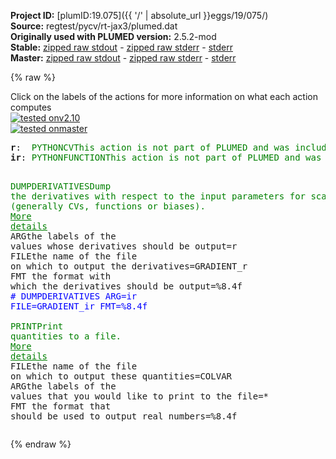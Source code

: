 **Project ID:** [plumID:19.075]({{ '/' | absolute_url }}eggs/19/075/)  
**Source:** regtest/pycv/rt-jax3/plumed.dat  
**Originally used with PLUMED version:** 2.5.2-mod  
**Stable:** [zipped raw stdout](plumed.dat.plumed.stdout.txt.zip) - [zipped raw stderr](plumed.dat.plumed.stderr.txt.zip) - [stderr](plumed.dat.plumed.stderr)  
**Master:** [zipped raw stdout](plumed.dat.plumed_master.stdout.txt.zip) - [zipped raw stderr](plumed.dat.plumed_master.stderr.txt.zip) - [stderr](plumed.dat.plumed_master.stderr)  

{% raw %}
<div class="plumedpreheader">
<div class="headerInfo" id="value_details_data/regtest/pycv/rt-jax3/plumed.dat"> Click on the labels of the actions for more information on what each action computes </div>
<div class="containerBadge">
<div class="headerBadge"><a href="plumed.dat.plumed.stderr"><img src="https://img.shields.io/badge/v2.10-failed-red.svg" alt="tested onv2.10" /></a></div>
<div class="headerBadge"><a href="plumed.dat.plumed_master.stderr"><img src="https://img.shields.io/badge/master-failed-red.svg" alt="tested onmaster" /></a></div>
</div>
</div>
<pre class="plumedlisting">
<b name="data/regtest/pycv/rt-jax3/plumed.datr" onclick='showPath("data/regtest/pycv/rt-jax3/plumed.dat","data/regtest/pycv/rt-jax3/plumed.datr","data/regtest/pycv/rt-jax3/plumed.datr","brown")'>r</b>:  <span class="plumedtooltip" style="color:green">PYTHONCV<span class="right">This action is not part of PLUMED and was included by using a LOAD command <a href="https://www.plumed.org/doc-master/user-doc/html/LOAD" style="color:green">More details</a><i></i></span></span> ATOMS=1,2,3 IMPORT=curvature FUNCTION=r
<b name="data/regtest/pycv/rt-jax3/plumed.datir" onclick='showPath("data/regtest/pycv/rt-jax3/plumed.dat","data/regtest/pycv/rt-jax3/plumed.datir","data/regtest/pycv/rt-jax3/plumed.datir","brown")'>ir</b>: <span class="plumedtooltip" style="color:green">PYTHONFUNCTION<span class="right">This action is not part of PLUMED and was included by using a LOAD command <a href="https://www.plumed.org/doc-master/user-doc/html/LOAD" style="color:green">More details</a><i></i></span></span> ARG=r IMPORT=curvature FUNCTION=inv  PERIODIC=NO


<span class="plumedtooltip" style="color:green">DUMPDERIVATIVES<span class="right">Dump the derivatives with respect to the input parameters for scalar values (generally CVs, functions or biases). <a href="https://www.plumed.org/doc-master/user-doc/html/DUMPDERIVATIVES" style="color:green">More details</a><i></i></span></span> <span class="plumedtooltip">ARG<span class="right">the labels of the values whose derivatives should be output<i></i></span></span>=r  <span class="plumedtooltip">FILE<span class="right">the name of the file on which to output the derivatives<i></i></span></span>=GRADIENT_r  <span class="plumedtooltip">FMT<span class="right"> the format with which the derivatives should be output<i></i></span></span>=%8.4f
<span style="color:blue" class="comment"># DUMPDERIVATIVES ARG=ir FILE=GRADIENT_ir FMT=%8.4f</span>
<br/><span style="display:none;" id="data/regtest/pycv/rt-jax3/plumed.dat">The DUMPDERIVATIVES action with label <b></b> calculates something</span><span class="plumedtooltip" style="color:green">PRINT<span class="right">Print quantities to a file. <a href="https://www.plumed.org/doc-master/user-doc/html/PRINT" style="color:green">More details</a><i></i></span></span> <span class="plumedtooltip">FILE<span class="right">the name of the file on which to output these quantities<i></i></span></span>=COLVAR <span class="plumedtooltip">ARG<span class="right">the labels of the values that you would like to print to the file<i></i></span></span>=* <span class="plumedtooltip">FMT<span class="right"> the format that should be used to output real numbers<i></i></span></span>=%8.4f
</pre>
{% endraw %}
